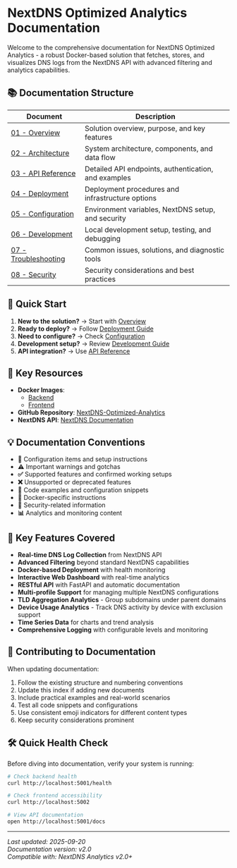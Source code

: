# NextDNS Optimized Analytics Documentation

Welcome to the comprehensive documentation for NextDNS Optimized Analytics - a robust Docker-based solution that fetches, stores, and visualizes DNS logs from the NextDNS API with advanced filtering and analytics capabilities.

## 📚 Documentation Structure

| Document | Description |
|----------|-------------|
| [01 - Overview](./01-overview.md) | Solution overview, purpose, and key features |
| [02 - Architecture](./02-architecture.md) | System architecture, components, and data flow |
| [03 - API Reference](./03-api-reference.md) | Detailed API endpoints, authentication, and examples |
| [04 - Deployment](./04-deployment.md) | Deployment procedures and infrastructure options |
| [05 - Configuration](./05-configuration.md) | Environment variables, NextDNS setup, and security |
| [06 - Development](./06-development.md) | Local development setup, testing, and debugging |
| [07 - Troubleshooting](./07-troubleshooting.md) | Common issues, solutions, and diagnostic tools |
| [08 - Security](./08-security.md) | Security considerations and best practices |

## 🚀 Quick Start

1. **New to the solution?** → Start with [Overview](./01-overview.md)
2. **Ready to deploy?** → Follow [Deployment Guide](./04-deployment.md)
3. **Need to configure?** → Check [Configuration](./05-configuration.md)
4. **Development setup?** → Review [Development Guide](./06-development.md)
5. **API integration?** → Use [API Reference](./03-api-reference.md)

## 🔗 Key Resources

- **Docker Images**: 
  - [Backend](https://hub.docker.com/r/maboni82/nextdns-optimized-analytics-backend)
  - [Frontend](https://hub.docker.com/r/maboni82/nextdns-optimized-analytics-frontend)
- **GitHub Repository**: [NextDNS-Optimized-Analytics](https://github.com/BondIT-ApS/NextDNS-Optimized-Analytics)
- **NextDNS API**: [NextDNS Documentation](https://nextdns.io/api)

## 💡 Documentation Conventions

- **🔧** Configuration items and setup instructions
- **⚠️** Important warnings and gotchas
- **✅** Supported features and confirmed working setups
- **❌** Unsupported or deprecated features
- **📝** Code examples and configuration snippets
- **🐳** Docker-specific instructions
- **🔐** Security-related information
- **📊** Analytics and monitoring content

## 🎯 Key Features Covered

- **Real-time DNS Log Collection** from NextDNS API
- **Advanced Filtering** beyond standard NextDNS capabilities
- **Docker-based Deployment** with health monitoring
- **Interactive Web Dashboard** with real-time analytics
- **RESTful API** with FastAPI and automatic documentation
- **Multi-profile Support** for managing multiple NextDNS configurations
- **TLD Aggregation Analytics** - Group subdomains under parent domains
- **Device Usage Analytics** - Track DNS activity by device with exclusion support
- **Time Series Data** for charts and trend analysis
- **Comprehensive Logging** with configurable levels and monitoring

## 🤝 Contributing to Documentation

When updating documentation:
1. Follow the existing structure and numbering conventions
2. Update this index if adding new documents
3. Include practical examples and real-world scenarios
4. Test all code snippets and configurations
5. Use consistent emoji indicators for different content types
6. Keep security considerations prominent

## 🛠️ Quick Health Check

Before diving into documentation, verify your system is running:

```bash
# Check backend health
curl http://localhost:5001/health

# Check frontend accessibility  
curl http://localhost:5002

# View API documentation
open http://localhost:5001/docs
```

---
*Last updated: 2025-09-20*  
*Documentation version: v2.0*  
*Compatible with: NextDNS Analytics v2.0+*